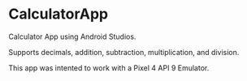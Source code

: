 # CalculatorApp
Calculator App using Android Studios. 

Supports decimals, addition, subtraction, multiplication, and division.

This app was intented to work with a Pixel 4 API 9 Emulator.
